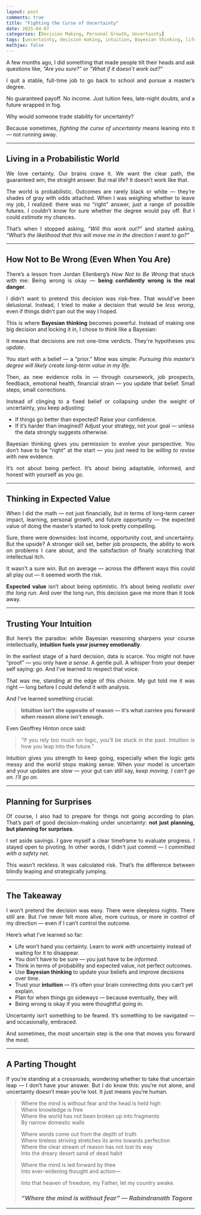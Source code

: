 ```yaml
---
layout: post
comments: true
title: "Fighting the Curse of Uncertainty"
date: 2025-04-07
categories: [Decision Making, Personal Growth, Uncertainty]
tags: [uncertainty, decision making, intuition, Bayesian thinking, life choices]
mathjax: false
---
```


<style>
p {
  text-align: justify;
}
.post pre, .post code {
    border: none;
    background-color: #eee;
}

</style>

A few months ago, I did something that made people tilt their heads and ask questions like, *“Are you sure?”* or *“What if it doesn’t work out?”*

I quit a stable, full-time job to go back to school and pursue a master’s degree.

No guaranteed payoff. No income. Just tuition fees, late-night doubts, and a future wrapped in fog.

Why would someone trade stability for uncertainty?

Because sometimes, *fighting the curse of uncertainty* means leaning into it — not running away.

---

## Living in a Probabilistic World

We love certainty. Our brains crave it. We want the clear path, the guaranteed win, the straight answer. But real life? It doesn’t work like that.

The world is probabilistic. Outcomes are rarely black or white — they’re shades of gray with odds attached. When I was weighing whether to leave my job, I realized: there was no “right” answer, just a range of possible futures. I couldn’t know for sure whether the degree would pay off. But I could *estimate* my chances.

That’s when I stopped asking, *“Will this work out?”* and started asking, *“What’s the likelihood that this will move me in the direction I want to go?”*

---

## How Not to Be Wrong (Even When You Are)

There’s a lesson from Jordan Ellenberg’s *How Not to Be Wrong* that stuck with me: Being wrong is okay — **being confidently wrong is the real danger**.

I didn’t want to pretend this decision was risk-free. That would’ve been delusional. Instead, I tried to make a decision that would be *less wrong*, even if things didn’t pan out the way I hoped.

This is where **Bayesian thinking** becomes powerful. Instead of making one big decision and locking it in, I chose to think like a Bayesian:

It means that decisions are not one-time verdicts. They're hypotheses you *update*.

You start with a belief — a “prior.” Mine was simple: *Pursuing this master’s degree will likely create long-term value in my life.*

Then, as new evidence rolls in — through coursework, job prospects, feedback, emotional health, financial strain — you update that belief. Small steps, small corrections.

Instead of clinging to a fixed belief or collapsing under the weight of uncertainty, you keep adjusting:

- If things go better than expected? Raise your confidence.
- If it’s harder than imagined? Adjust your strategy, not your goal — unless the data strongly suggests otherwise.

Bayesian thinking gives you permission to evolve your perspective. You don’t have to be “right” at the start — you just need to be *willing to revise* with new evidence.

It’s not about being perfect. It’s about being adaptable, informed, and honest with yourself as you go.

---

## Thinking in Expected Value

When I did the math — not just financially, but in terms of long-term career impact, learning, personal growth, and future opportunity — the expected value of doing the master’s started to look pretty compelling.

Sure, there were downsides: lost income, opportunity cost, and uncertainty. But the upside? A stronger skill set, better job prospects, the ability to work on problems I care about, and the satisfaction of finally scratching that intellectual itch.

It wasn't a sure win. But on average — across the different ways this could all play out — it seemed worth the risk.

**Expected value** isn’t about being optimistic. It’s about being *realistic over the long run*. And over the long run, this decision gave me more than it took away.

---

## Trusting Your Intuition

But here’s the paradox: while Bayesian reasoning sharpens your course intellectually, **intuition fuels your journey emotionally**.

In the earliest stage of a hard decision, data is scarce. You might not have “proof” — you only have *a sense*. A gentle pull. A whisper from your deeper self saying: *go.* And I’ve learned to respect that voice.

That was me, standing at the edge of this choice. My gut told me it was right — long before I could defend it with analysis.

And I’ve learned something crucial:

> **Intuition isn’t the opposite of reason — it’s what carries you forward when reason alone isn’t enough.**

Even Geoffrey Hinton once said:

> “If you rely too much on logic, you’ll be stuck in the past. Intuition is how you leap into the future.”

Intuition gives you strength to keep going, especially when the logic gets messy and the world stops making sense. When your model is uncertain and your updates are slow — your gut can still say, *keep moving. I can't go on. I'll go on.*

---

## Planning for Surprises

Of course, I also had to prepare for things not going according to plan. That’s part of good decision-making under uncertainty: **not just planning, but planning for surprises**.

I set aside savings. I gave myself a clear timeframe to evaluate progress. I stayed open to pivoting. In other words, I didn't just commit — I committed *with a safety net*.

This wasn’t reckless. It was calculated risk. That’s the difference between blindly leaping and strategically jumping.

---

## The Takeaway

I won’t pretend the decision was easy. There were sleepless nights. There still are. But I’ve never felt more alive, more curious, or more in control of my direction — even if I can’t control the outcome.

Here’s what I’ve learned so far:

- Life won’t hand you certainty. Learn to *work with* uncertainty instead of waiting for it to disappear.  
- You don’t have to be sure — you just have to be *informed*.  
- Think in terms of probability and expected value, not perfect outcomes.  
- Use **Bayesian thinking** to update your beliefs and improve decisions over time.  
- Trust your **intuition** — it’s often your brain connecting dots you can’t yet explain.  
- Plan for when things go sideways — because eventually, they will.  
- Being wrong is okay if you were thoughtful going in.  

Uncertainty isn’t something to be feared. It’s something to be navigated — and occasionally, embraced.

And sometimes, the most uncertain step is the one that moves you forward the most.

---

## A Parting Thought

If you’re standing at a crossroads, wondering whether to take that uncertain leap — I don’t have your answer. But I do know this: you’re not alone, and uncertainty doesn’t mean you’re lost. It just means you’re human.

>
> Where the mind is without fear and the head is held high  
> Where knowledge is free  
> Where the world has not been broken up into fragments  
> By narrow domestic walls  
>
> Where words come out from the depth of truth  
> Where tireless striving stretches its arms towards perfection  
> Where the clear stream of reason has not lost its way  
> Into the dreary desert sand of dead habit  
>
> Where the mind is led forward by thee  
> Into ever-widening thought and action—  
>  
> Into that heaven of freedom, my Father, let my country awake.
> ### _“Where the mind is without fear” — Rabindranath Tagore_
---
